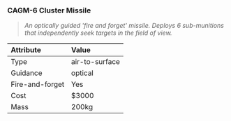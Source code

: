 ### CAGM-6 Cluster Missile

> *An optically guided 'fire and forget' missile. Deploys 6 sub-munitions that
> independently seek targets in the field of view.*

Attribute | Value
:-|:-
Type | air-to-surface
Guidance | optical
Fire-and-forget | Yes
Cost | $3000
Mass | 200kg
